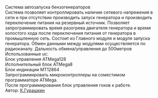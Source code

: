 Система автозапуска бензогенераторов</br>
Система позволяет контроллировать наличие сетевого напряжения в сети и при отсутствии производить запуск генератора 
и производить переключение питания на резервный источник. Позволяет запрограммировать время разогрева двигателя генератора 
и время холостого хода после переключения питания от генератора в промышленную сеть.
Состоит из Главного модуля и модуля запуска генератора.
Обмен данными между модулями осуществляется по радиоканалу.
Дальность обмена/управления до 500метров</br>
Использованные uc:</br>
Блок управления ATMega128</br>
Исполнительный блок ATMega8</br>
Блок индикации MT12864</br>
Запрограммировать микроконтроллеры на соместимом программаторе ATMega. </br>
После программирования блок управления гоков к работе.</br>
Автор: [К.Гурашкин](<https://github.com/CrockoMan>)
